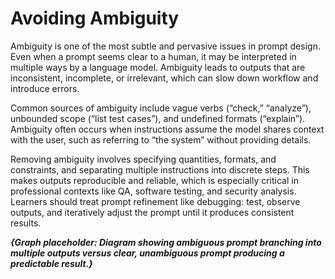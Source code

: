 <h1>Avoiding Ambiguity</h1>
<p>
	Ambiguity is one of the most subtle and pervasive issues in prompt design. Even when a prompt seems clear to a human, it may be interpreted in multiple ways by a language model. Ambiguity leads to outputs that are inconsistent, incomplete, or irrelevant, which can slow down workflow and introduce errors.
</p>
<p>
	Common sources of ambiguity include vague verbs (“check,” “analyze”), unbounded scope (“list test cases”), and undefined formats (“explain”). Ambiguity often occurs when instructions assume the model shares context with the user, such as referring to “the system” without providing details.
</p>
<p>
	Removing ambiguity involves specifying quantities, formats, and constraints, and separating multiple instructions into discrete steps. This makes outputs reproducible and reliable, which is especially critical in professional contexts like QA, software testing, and security analysis. Learners should treat prompt refinement like debugging: test, observe outputs, and iteratively adjust the prompt until it produces consistent results.
</p>

<footer>
	<b><i>{Graph placeholder: Diagram showing ambiguous prompt branching into multiple outputs versus clear, unambiguous prompt producing a predictable result.}</i></b>
</footer>